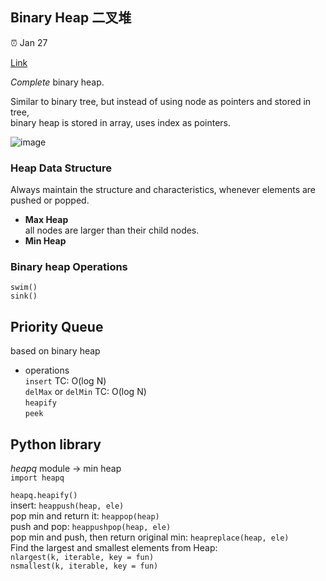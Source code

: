 ## Binary Heap 二叉堆

:alarm_clock: Jan 27

[Link](https://mp.weixin.qq.com/s?__biz=MzAxODQxMDM0Mw==&mid=2247484495&idx=1&sn=bbfeba9bb5cfd50598e2a4d08c839ee9&scene=21#wechat_redirect)

*Complete* binary heap.

Similar to binary tree, but instead of using node as pointers and stored in tree, \
binary heap is stored in array, uses index as pointers.

![image](https://user-images.githubusercontent.com/51430523/215194038-1213ecfb-63a1-487b-9686-1e74ca4b1999.png)

### Heap Data Structure

Always maintain the structure and characteristics, whenever elements are pushed or popped.

- **Max Heap**\
all nodes are larger than their child nodes.
- **Min Heap**

### Binary heap Operations
`swim()`\
`sink()`

## Priority Queue
based on binary heap
- operations\
`insert` TC: O(log N)\
`delMax` or `delMin` TC: O(log N)\
`heapify`\
`peek`

## Python library
*heapq* module  ->  min heap\
`import heapq`

`heapq.heapify()`\
insert: `heappush(heap, ele)`\
pop min and return it: `heappop(heap)`\
push and pop: `heappushpop(heap, ele)`\
pop min and push, then return original min: `heapreplace(heap, ele)`\
Find the largest and smallest elements from Heap:\
`nlargest(k, iterable, key = fun)`\
`nsmallest(k, iterable, key = fun)`
